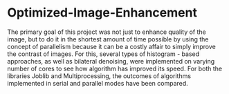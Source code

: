 # Optimized-Image-Enhancement

The primary goal of this project was not just to enhance quality of the image, but to do it in the shortest amount of time possible by using the concept of parallelism because it can be a costly affair to simply improve the contrast of images. For this, several types of histogram - based approaches, as well as bilateral denoising, were implemented on varying number of cores to see how algorithm has improved its speed. For both the libraries Joblib and Multiprocessing, the outcomes of algorithms implemented in serial and parallel modes have been compared.
